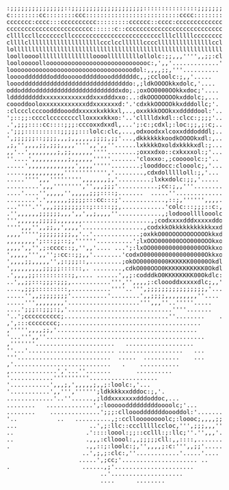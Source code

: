 <pre>
:;;;;;;;;;;;;;;;::;;;;;;;;;;;;;;;;;;;;:::::::::::::::;;;;;;;;;;;;;;;;;;,,,,,,,,,;;,,,;;;,,;;;,,,,,;;
c::::::::cc::::::::ccc::::::::::::::::::::::::::cccc:::::::::::::::::::::;;;:;;;:::::::::::::::::c::
ccccccc:cccc:::cccccccccc:::::::::cccccc::cccc:cccccccccccccccc::c:::::::::::::::::::cccccccccccccc:
cccccccccccccccccccccccc::::::c::cccccccccccccccccccccccccccccccccccccccccccccccccccccccccccccclccc:
cllllccllcccccccllccccccccccccccccccccccccclllclllllccccccccccccclcccccccccccccccccllllllllllllllllc
cllllcllllllllllllllllllllccclccllllllcccclllllllllllllllccllllllllllllllllllllllllllllllllllllllllc
lolllllllllllllllllllllllllllllllllllllllllllllllllllllllllllllllllllllllllllllllllllllllllllllooool
loolloooollllllllllllllloooolllllllllollolc:;;,,,'''',,;;:clllllllllllllllllllllllloooooooollloooool
loolooooollooooooooooooooooooooooooooooc:,',,'.............';cllooolllllllllllooooloooooooooooooodol
loooooooooooooooooooooooooooooooooodol:,,,,;;,'''..........  .,coooooollllloooooooooooooooooooooodoo
loooodddddddodddooooodddddooodddddddc,,;ccloolc:;,,'.....      .:oooooooooooooooodddddddoooooooodddo
loooddddddddddddddddddddddddddddddo:,;ldkOOOOkkxdolc,'....      .,loodddoodddddddddddddddooooddddddo
oddodddodddddddddddddddddddddddxdo;.;oxOO0000OOkkxdoc;'....       ,odooooddddddddddddddddddddddddddd
ldddddddddxxxxxxxxxxxxddxxxdddxxo:..:dkOOOOOOOOkxddolc;,...       .;ollooooodddddddddxxxxdddddddxxxd
coooddooloxxxxxxxxxxxxddxxxxxxxd:'.'cdxkkOOOOOkkxdddollc;'.        .::cccclooooooddxxxxxxxxxddddxxxd
:clccclcccoodddoooddxxxxxkxkkkxl,..,oxxkkkOOOkxxdddddool:'..       .,;;:::cclllllddxxxxxxxxxdoooddol
';::;;:cccclcccccccclloxxxxkkxo:'..'clllldxkdl::clcc:;;;;'..       ..,,;;::::cc:cloxxxxxkkxxdooolllc
.',;;;::::cc::::;;;:cccoxxdxxdl,...';:c:;cdxl;:loc:;;,;:c;....      .',,,,;;::;;:coxxxxxxxxddoolodol
.';;;::::::::::;;;;;:::lolc:clc,...,odxoodxxlcoxxdddodddl;..        .''',,;;;;,;;:cdxxxxxddddollooll
',;;;;;;::;;;;,,,;,,,,,,;;;;,;;'...,dkkkkkkkoodkOOOOkxdl:,..        .',,,;;;;;,,,;:lodddddddoollllll
,;,'',,,,;;,;;;,,,,'''',,',,''......lxkkkkOxoldxkkkkxdl:;.......    ..,,,;::::::::cclloolllccclllcc:
,,'..',,,,,,,,;,;;,,,,,,''''........;oxxxdxo::cxkxxxol:;'......     ......''',,,,,;::::::::;,;;;;;;;
''....',,,,,,,,,,;,,,,,,'''''.......'cloxxo:,;cooooolc:;'..         .....''''''''',,,,,;;;;;,,,,,,;;
.....',,,,,,,,,,,,,',,,,'''''........;looddocc:clooolc;,'... ..     ...''''''''''',,,,;;;;;,,,,,,,;;
.....,,,,,,,,,,,'''''''''''','........,cdxdollllloll:;,'... ..      ...'''',,,,,,,,,,,,,,,,,,,,,,,;;
.....'''',,,''''''''',,,,,,,;,'.........;lxkxdolc:;;,'.....         ...',',,;;,,,,,,,,,'',,,,,,,,,;,
.........',,,'''''''','',,,;;;'...........;cc:;,,'''........         ...,'',,,,,,,,,,,,'',,,,;;,,;;,
....'....'',,,,,'',,,,,;;;::::;.......  .....''...............       ...'''',,,,'''''''''',,,;,;;;;,
........'.',,,,,,;;;;;:::cc:::;'............,::;,'''''',,,,....       ..''',,,,,,,',,,'',,,,,,,,;::;
...''''.'',,,;;;;;;;;::;:::::;;,............'colc:::;;;::c:,....   ..  ..'',,,,;;;;;;:::::::;;;;;::;
.'',,,,,,;;;;;;,,,',,',,;,,,,''............,;lodooollllooolc,........   .......',,'',:lcc::;::;,,,;;
''',,,,,,;;;;;,,,,,,,...................,;codxxxxdddxxxxxddoc,.......... .....'',,,,;:ll:;;:::;,,;;;
'''',,,'',,;;,,',,,,'.................,codxkkOkkkkkkkkkkkxxdc,...''..........',;clllllcc:::;;;;;;;;;
,,,,''''';;;;;;;;;,,'..'.............;oxkkO00OOOOOOOOOOOkkxdc,'..'.............';ccllcccccc:ccc::;;;
,,,,,,,,';:::;;::;,''''''..........';lxOOO000000OOO000OOOkxoc,'..'.. ...........,,;:ccclccccccc:::;;
,,,,',,'',;:cccc::;,'',,'.... ...';:lxOO00000000000000OOkkxo:,''......',,,'.......',;::clllllooolc:;
',,,,,''',,'';:cc::;;,,'........'codxO00000000000000000Okkxo:,''',,;:ccc::;'..... ....',;;;;::ccclll
',,,,;;,,,,,'',;:;;;::,.........;okOO00000000KKKKKK00000Okdl:;;;:::::;,,'.....    .....'..'',;:looll
',,,,,,,,,;;;;;::::::,. ........,cdkO000OOO0KKKKKKKKKKK0Okdlc;;;;,'......          .......'..',;cccc
.',,,,;;::::::::::;,.... ......',,;:codddkO0KKKKKKKK00Okdlc:,'....... ...         .......''''',,,,,;
..',,;;:::;;;:;;;,...........''','',,,,;:cloooddxxxxxdlc;,,'..............         ......'',,'',,;''
....,;;;:::::::::,...........''''..''',;;;;;;;;;;;;;;;;,'....  .....'.....         ........''''',;,'
.....'',,;;;;;;;;'..........'........',,;;;;,,,,,,,,,''....   .............................'''''''''
.....''',,,,,,,,'....................''',,,''..'''''.....    ...........','................',,,'''',
....';;;::;;;:;,'.............................''''.......   ..... .....'''''....    ..........''.'''
'..';cccccccccc;.............................''........    ..... .....''''...        .......',,,''''
,',:::cccccccc;.......................................       .  ...........         .........,,;;;,,
,''''',,,,;;,'.......................................           .........           ..........''''''
'...''',,''............................................         ......              ...............'
,'''''''......................   ...................             ..                  .............''
''...'........................ ..................   ...                              ............'''
'''..........................  .....  ..........    ...                              ...........''''
,'...........................   .    ...........                             ..      ...........''''
,.............','...''.......       ..........                                       ............'''
'............''''''''''...................                                              ...........'
'...........',,,;,',,,,,;,,;:loolc:,'...                                                ............
'...........',,''','''''';ldkkkkxxdddoc:;,'.                                           .............
.............'..''......,;lddxxxxxxxdddoddoc,...                                  ..   .............
........   .............',:looooodddddddddoooolc;'...                               ................
........    ..............';;;:cllooodddddddoooddol:'.............''.......        ......  .. ......
'..           ..   ..........,;:cclloooooooolc;:loooc;,,,,;;;,''''',''......       ....... .........
...                    ..',;:llc::ccclllllccloc,''',;;;,,,'''''''...'''......              .  ......
..                    .'::::loool:;;::cclll:;:llc;''.'',,,'......''...........             .  ......
..                    .,,,:clloool:,,;;;;;cll:,,::::,.....................  .                 ......
.                     .,,::;:loolc:;,'',,,,;:c:''',,;;'......... .........                   .......
                     ..',;,;:clc:,''............'.....'....  .                                ......
                    .....',;cc;'..................... ..                                      ......
.                    ......,;'......................                                              ..
                          ..'....................                                                 ..
                          ....      ........                                                      ..
</pre>
